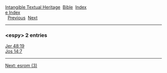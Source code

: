 [Intangible Textual Heritage](../../index)  [Bible](../index) 
[Index](index)   
[e Index](_e_)  
  [Previous](c03856)  [Next](c03858) 

------------------------------------------------------------------------

### &lt;espy&gt; 2 entries

[Jer 48:19](../kjv/jer048.htm#019)  
[Jos 14:7](../kjv/jos014.htm#007)  

------------------------------------------------------------------------

[Next: esrom (3)](c03858)
